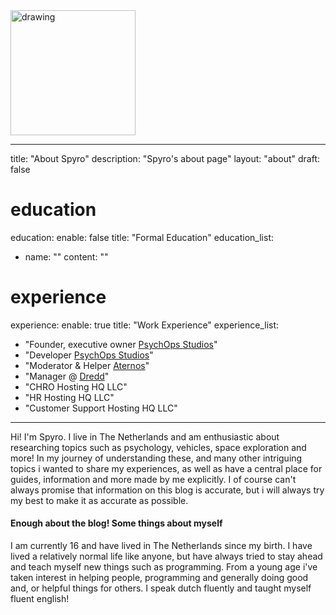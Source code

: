 <img src="drawing.jpg" alt="drawing" width="200"/>

---
title: "About Spyro"
description: "Spyro's about page"
layout: "about"
draft: false

# education
education:
  enable: false
  title: "Formal Education"
  education_list:
  - name: ""
    content: ""

# experience
experience:
  enable: true
  title: "Work Experience"
  experience_list:
  - "Founder, executive owner [PsychOps Studios](https://psychops.eu)"
  - "Developer [PsychOps Studios](https://psychops.eu)"
  - "Moderator & Helper [Aternos](https://aternos.org)"
  - "Manager @ [Dredd](https://dreddbot.xyz)"
  - "CHRO Hosting HQ LLC"
  - "HR Hosting HQ LLC"
  - "Customer Support Hosting HQ LLC"

---

Hi! I'm Spyro. I live in The Netherlands and am enthusiastic about researching topics such as psychology, vehicles, space exploration and more! In my journey of understanding these, and many other intriguing topics i wanted to share my experiences, as well as have a central place for guides, information and more made by me explicitly. I of course can't always promise that information on this blog is accurate, but i will always try my best to make it as accurate as possible.

#### Enough about the blog! Some things about myself
I am currently 16 and have lived in The Netherlands since my birth. I have lived a relatively normal life like anyone, but have always tried to stay ahead and teach myself new things such as programming. From a young age i've taken interest in helping people, programming and generally doing good and, or helpful things for others. I speak dutch fluently and taught myself fluent english! 
